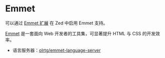 # Emmet

可以通过 [Emmet 扩展](https://github.com/zed-extensions/emmet) 在 Zed 中启用 Emmet 支持。

[Emmet](https://emmet.io/) 是一套面向 Web 开发者的工具集，可显著提升 HTML 与 CSS 的开发效率。

- 语言服务器：[olrtg/emmet-language-server](https://github.com/olrtg/emmet-language-server)

<!--
待补充：在 Zed 中搭配 HTML、PHP、ERB、JavaScript、TSX、CSS 使用 Emmet 的说明
-->

